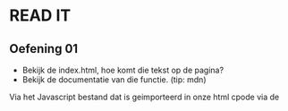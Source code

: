 # READ IT
## Oefening 01
* Bekijk de index.html, hoe komt die tekst op de pagina?
* Bekijk de documentatie van die functie. (tip: mdn)

Via het Javascript bestand dat is geimporteerd in onze html cpode via de <script> tag

In het javascript bestand zelf is het gefixt via de document.write tag in combinatie met h1 & h2 tags